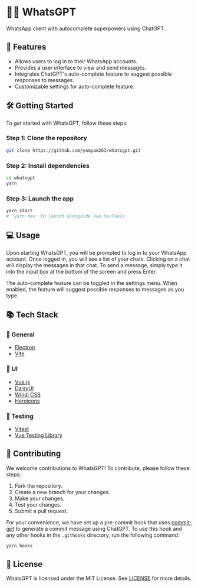 # 💬🧠 WhatsGPT

WhatsApp client with autocomplete superpowers using ChatGPT.

## 🚀 Features

- Allows users to log in to their WhatsApp accounts.
- Provides a user interface to view and send messages.
- Integrates ChatGPT's auto-complete feature to suggest possible responses to messages.
- Customizable settings for auto-complete feature.

## 🛠️ Getting Started

To get started with WhatsGPT, follow these steps:

### Step 1: Clone the repository

```bash
git clone https://github.com/yamyam263/whatsgpt.git
```

### Step 2: Install dependencies

```bash
cd whatsgpt
yarn
```

### Step 3: Launch the app

```bash
yarn start
# `yarn dev` to launch alongside Vue DevTools
```

## 💻 Usage

Upon starting WhatsGPT, you will be prompted to log in to your WhatsApp account. Once logged in, you will see a list of your chats. Clicking on a chat will display the messages in that chat. To send a message, simply type it into the input box at the bottom of the screen and press Enter.

The auto-complete feature can be toggled in the settings menu. When enabled, the feature will suggest possible responses to messages as you type.

## 📚 Tech Stack

### 📄 General

- [Electron](https://www.electronjs.org/)
- [Vite](https://vitejs.dev/)

### 🎨 UI

- [Vue.js](https://vuejs.org/)
- [DaisyUI](https://daisyui.com/)
- [Windi CSS](https://windicss.org/)
- [Heroicons](https://heroicons.com/)

### 🧪 Testing

- [Vitest](https://vitest.dev/)
- [Vue Testing Library](https://testing-library.com/docs/vue-testing-library/intro/)

## 🤝 Contributing

We welcome contributions to WhatsGPT!
To contribute, please follow these steps:

1. Fork the repository.
2. Create a new branch for your changes.
3. Make your changes.
4. Test your changes.
5. Submit a pull request.

For your convenience, we have set up a pre-commit hook that uses [commit-gpt](https://github.com/markuswt/gpt-commit) to generate a commit message using ChatGPT. To use this hook and any other hooks in the `.githooks` directory, run the following command:

```bash
yarn hooks
```

## 📄 License

WhatsGPT is licensed under the MIT License. See [LICENSE](LICENSE) for more details.
